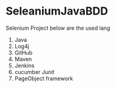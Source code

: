 # SeleaniumJavaBDD
Selenium Project below are the used lang 
1. Java
2. Log4j
3. GitHub
4. Maven
5. Jenkins
6. cucumber Junit
7. PageObject framework
